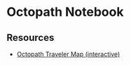 # Octopath Notebook

## Resources

- [Octopath Traveler Map (interactive)](http://www.octopathtravelmap.com/)
